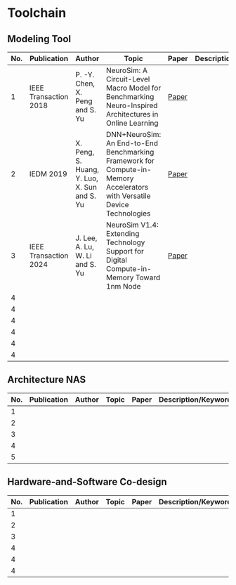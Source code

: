 # Toolchain

## Modeling Tool
|No.      |  Publication       | Author    | Topic                           | Paper      |  Description/Keyword              | Remark        |
|-------- |-------------------|------------|-------------------------|------------------| --------------------|----------------|
|    1    | IEEE Transaction 2018  | P. -Y. Chen, X. Peng and S. Yu   | NeuroSim: A Circuit-Level Macro Model for Benchmarking Neuro-Inspired Architectures in Online Learning | [Paper](https://ieeexplore.ieee.org/document/8246561) |                |          |
|    2    | IEDM 2019              | X. Peng, S. Huang, Y. Luo, X. Sun and S. Yu   |  DNN+NeuroSim: An End-to-End Benchmarking Framework for Compute-in-Memory Accelerators with Versatile Device Technologies                  |  [Paper](https://ieeexplore.ieee.org/document/8993491)        |             |          |
|    3    | IEEE Transaction 2024  | J. Lee, A. Lu, W. Li and S. Yu        |NeuroSim V1.4: Extending Technology Support for Digital Compute-in-Memory Toward 1nm Node                     |[Paper](https://ieeexplore.ieee.org/document/10443264)          |            |          |
|    4    |            |                    |          |             |          |
|    4    |            |                    |          |             |          |
|    4    |            |                    |          |             |          |
|    4    |            |                    |          |             |          |
|    4    |            |                    |          |             |          |
|    4    |            |                    |          |             |          |


## Architecture NAS
|No.      |  Publication       | Author    | Topic                           | Paper      |  Description/Keyword              | Remark        |
|-------- |-------------------|------------|-------------------------|------------------| --------------------|----------------|
|    1    |            |                    |          |             |          |
|    2    |            |                    |          |             |          |
|    3    |            |                    |          |             |          |
|    4    |            |                    |          |             |          |
|    5    |            |                    |          |             |          |


## Hardware-and-Software Co-design
|No.      |  Publication       | Author    | Topic                           | Paper      |  Description/Keyword              | Remark        |
|-------- |-------------------|------------|-------------------------|------------------| --------------------|----------------|
|    1    |            |                    |          |             |          |
|    2    |            |                    |          |             |          |
|    3    |            |                    |          |             |          |
|    4    |            |                    |          |             |          |
|    4    |            |                    |          |             |          |
|    4    |            |                    |          |             |          |





